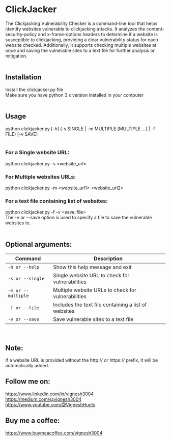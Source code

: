# ClickJacker
The Clickjacking Vulnerability Checker is a command-line tool that helps identify websites vulnerable to clickjacking attacks. It analyzes the content-security-policy and x-frame-options headers to determine if a website is susceptible to clickjacking, providing a clear vulnerability status for each website checked. Additionally, it supports checking multiple websites at once and saving the vulnerable sites to a text file for further analysis or mitigation.
<br> 
<br>
## Installation
Install the clickjacker.py file <br>
Make sure you have python 3.x version installed in your computer
<br>
<br>
## Usage 
python clickjacker.py [-h] (-s SINGLE | -m MULTIPLE [MULTIPLE ...] | -f FILE) [-v SAVE]
<br>
<br>
### For a Single website URL: 
python clickjacker.py -s <website_url>
<br>
### For Multiple websites URLs:
python clickjacker.py -m <website_url1> <website_url2>
<br>
### For a text file containing list of websites:
python clickjacker.py -f <filename> -v <save_file>
<br>
The -v or --save option is used to specify a file to save the vulnerable websites to.
<br>
<br>
## Optional arguments:
| Command | Description |
| --- | --- |
| `-h or --help ` | Show this help message and exit |
| `-s or --single` | Single website URL to check for vulnerabilities |
| `-m or --multiple` | Multiple website URLs to check for vulnerabilities |
| `-f or --file` | Includes the text file containing a list of websites |
| `-v or --save` | Save vulnerable sites to a text file |
<br>

## Note: <br>
If a website URL is provided without the http:// or https:// prefix, it will be automatically added.
 
## Follow me on: <br>
https://www.linkedin.com/in/vignesh3004 <br>
https://medium.com/@vignesh3004 <br>
https://www.youtube.com/@VigneshHunts
 
## Buy me a coffee:
https://www.buymeacoffee.com/vignesh3004
